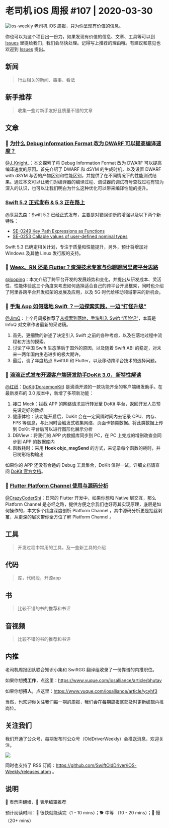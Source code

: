 # 老司机 iOS 周报 #107 | 2020-03-30

![ios-weekly](https://github.com/SwiftOldDriver/iOS-Weekly/blob/master/assets/ios-weekly.png?raw=true)
老司机 iOS 周报，只为你呈现有价值的信息。

你也可以为这个项目出一份力，如果发现有价值的信息、文章、工具等可以到 [Issues](https://github.com/SwiftOldDriver/iOS-Weekly/issues) 里提给我们，我们会尽快处理。记得写上推荐的理由哦。有建议和意见也欢迎到 [Issues](https://github.com/SwiftOldDriver/iOS-Weekly/issues) 提出。

## 新闻

> 行业相关的新闻、趣事、看法

## 新手推荐

> 收集一些对新手友好且质量不错的文章

## 文章

### 🐎 [为什么 Debug Information Format 改为 DWARF 可以提高编译速度？](https://mp.weixin.qq.com/s/97h0oeotOpyTc_a-9ZSJtQ)

[@J_Knight_](https://weibo.com/1929625262/profile?rightmod=1&wvr=6&mod=personinfo&is_all=1)：本文探索了将 Debug Information Format 改为 DWARF 可以提高编译速度的原因。首先介绍了 DWARF 和 dSYM 的生成时机，以及设置 DWARF with dSYM 与否的产物区别和性能区别，并提供了在不同情况下的性能测试结果。通过本文可以让我们对编译器的编译过程、调试器的调试符号查找过程有较为深入的认识，也可以让我们明白为什么这种优化可以带来编译性能的提升。

### [Swift 5.2 正式发布 & 5.3 正在路上](https://swift.org/blog/5-3-release-process/)

[@享耳先森](https://github.com/iblacksun)：Swift 5.2 已经正式发布，主要是对错误诊断的增强以及以下两个新特性：
- [SE-0249 Key Path Expressions as Functions](https://github.com/apple/swift-evolution/blob/master/proposals/0249-key-path-literal-function-expressions.md)
- [SE-0253 Callable values of user-defined nominal types](https://github.com/apple/swift-evolution/blob/master/proposals/0253-callable.md)

Swift 5.3 已确定相关计划，专注于质量和性能提升，另外，预计将增加对 Windows 及其他 Linux 发行版的支持。

### 🐎 [Weex、RN 还是 Flutter？资深技术专家与你聊聊阿里跨平台思路](https://mp.weixin.qq.com/s/AufpOA4ZDu0sf0sL-Sv_Sw)

[@looping](https://github.com/looping)：本文介绍了跨平台开发的发展趋势和变化，并提出从研发成本、灵活性、性能体验这三个角度来考虑如何选择适合自己的跨平台开发框架，同时也介绍了阿里各跨平台开发框架的发展及应用，以及 5G 时代给移动领域带来的新机会。

### 🐎 [手淘 App 如何落地 Swift ？一边探索实践，一边“打怪升级”](https://mp.weixin.qq.com/s/_iweRWQCjnoASCmUAKHDFA)

[@JimQ](https://github.com/waz0820)：上个月周报推荐了[从探索到落地，手淘引入 Swift “历险记”](https://mp.weixin.qq.com/s/oHGkoGzhMs-l8TX6t0831w)，本篇是 InfoQ 对文章作者最新的采访稿。

1. 首先，更细致的讲述了决定引入 Swift 之前的各种考虑，以及在落地过程中流程和方法的摸索。
2. 讨论了中国 Swift 生态落后于国外的原因，以及随着 Swift ABI 的稳定，对未来一两年国内生态进步的极大期许。
3. 最后，谈了年度热点 SwiftUI 和 Flutter，以及移动跨平台技术的选择问题。

### 🐎  [滴滴正式发布开源客户端研发助手DoKit 3.0，新特性解读](https://mp.weixin.qq.com/s/cTze8_-0KBIHHh96aEcilg)

[@红纸](https://github.com/nianran)：[DoKit](https://github.com/didi/DoraemonKit)([DoraemonKit](https://github.com/didi/DoraemonKit)) 是滴滴开源的一款功能齐全的客户端研发助手。在最新发布的 3.0 版本中，新增了多项新功能：

1. 接口 Mock：拦截 APP 的网络请求进行转发至 DoKit 平台，返回开发人员预先设定好的数据
2. 健康体检：该功能开启后，DoKit 会在一定间隔时间内去记录 CPU、内存、FPS 等信息，与此同时会触发式收集网络、页面卡顿类数据。将此类数据上传到 DoKit 平台后可以进行图形化展示分析
3. DBView：将我们的 APP 内数据库同步到 PC，在 PC 上完成的增删改查会同步到 APP 的数据库内
4. 函数耗时：采用 **Hook objc_msgSend** 的方式，来记录每个函数的耗时，并已树形结构输出

如果你的 APP 还没有合适的 Debug 工具集合，DoKit 值得一试。详细文档请查阅 [DoKit 官方文档](http://xingyun.xiaojukeji.com/docs/dokit/#/intro)。

### 🐢 [Flutter Platform Channel 使用与源码分析](https://juejin.im/post/5e78989cf265da575c16e75c)

[@CrazyCoderShi](https://github.com/CrazyCoderShi)：日常的 Flutter 开发中，如果你想和 Native 层交互，那么 Platform Channel 是必经之路，提供方便之余我们也好奇其实现原理，底层是如何操作的，本文多个纬度深度剖析 Platform Channel ，其中源码分析更是抽丝剥茧，从更深的层次带你全方位了解 Platform Channel 。

## 工具

> 开发过程中常用的工具，及一些新工具的介绍

## 代码

> 库，代码段，开源app

## 书

> 比较不错的书的推荐和书评

## 音视频

> 比较不错的书的推荐和书评

## 内推

老司机周报团队联合知识小集和 SwiftGG 翻译组收录了一份靠谱的内推职位。

如果你想**找工作**，点这里：https://www.yuque.com/iosalliance/article/bhutav

如果你想**招人**，点这里：https://www.yuque.com/iosalliance/article/ycyhf3

当然，也欢迎你关注我们每一期的周报，我们会在每期周报底部及时更新编辑内推岗位。

## 关注我们

我们开通了公众号，每期发布时公众号（OldDriverWeekly）会推送消息，欢迎关注。

![](https://github.com/SwiftOldDriver/iOS-Weekly/blob/master/assets/qrcode_for_wechat.jpg?raw=true)

同时也支持了 RSS 订阅：https://github.com/SwiftOldDriver/iOS-Weekly/releases.atom 。

## 说明

🚧 表示需翻墙，🌟 表示编辑推荐

预计阅读时间：🐎 很快就能读完（1 - 10 mins）；🐕 中等 （10 - 20 mins）；🐢 慢（20+ mins）
